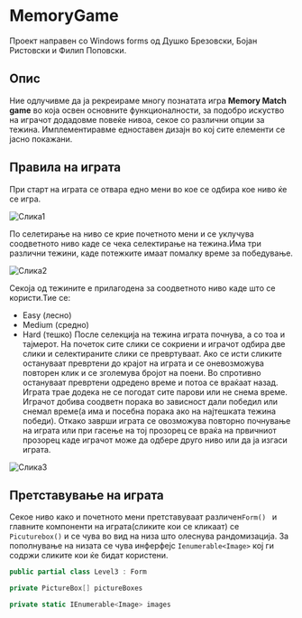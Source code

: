 # MemoryGame
Проект направен со Windows forms од Душко Брезовски, Бојан Ристовски и Филип Поповски.

## Опис
Ние одлучивме да ја рекреираме многу познатата игра **Memory Match game** во која освен основните функционалности, за подобро искуство на играчот додадовме повеќе нивоа, секое со различни опции за тежина. Имплементиравме едноставен дизајн во кој сите елементи се јасно покажани.

## Правила на играта
При старт на играта се отвара едно мени во кое се одбира кое ниво ќе се игра.


![Слика1](https://i.imgur.com/SuYnDLB.png)


По селетирање на ниво се крие почетното мени и се уклучува соодветното ниво каде се чека селектирање на тежина.Има три различни тежини, каде потежките имаат помалку време за победување.

![Слика2](https://i.imgur.com/QQqowXY.png)


Секоја од тежините е прилагодена за соодветното ниво каде што се користи.Тие се:
* Easy (лесно)
* Medium (средно)
* Hard (тешко)
После селекција на тежина играта почнува, а со тоа и тајмерот. На почеток сите слики се сокриени и играчот одбира две слики и селектираните слики се превртуваат. Ако се исти сликите остануваат превртени до крајот на играта и се оневозможува повторен клик и се зголемува бројот на поени. Во спротивно остануваат превртени одредено време и потоа се враќаат назад.
Играта трае додека не се погодат сите парови или не снема време. Играчот добива соодветн порака во зависност дали победил или снемал време(а има и посебна порака ако на најтешката тежина победи). Откако заврши играта се овозможува повторно почнување на играта или при гасење на тој прозорец се враќа на првичниот прозорец каде играчот може да одбере друго ниво или да ја изгаси играта. 


![Слика3](https://i.imgur.com/qHUZZyB.png)


## Претставување на играта
Секое ниво како и почетното мени претставуваат различен```Form() ``` и главните компоненти на играта(сликите кои се кликаат) се ```Picuturebox()``` и се чува во вид на низа што олеснува рандомизација. За пополнување на низата се чува инферфејс ```Ienumerable<Image>``` кој ги содржи сликите кои ќе бидат користени.
```c#
public partial class Level3 : Form

private PictureBox[] pictureBoxes

private static IEnumerable<Image> images
```

